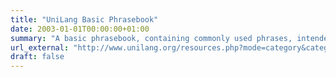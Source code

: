 ```yaml
---
title: "UniLang Basic Phrasebook"
date: 2003-01-01T00:00:00+01:00
summary: "A basic phrasebook, containing commonly used phrases, intended for translation into many different languages as a parallel learning resource."
url_external: "http://www.unilang.org/resources.php?mode=category&category=phrasebooks&targetlang=&links=0"
draft: false
---
```





